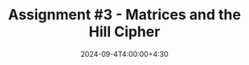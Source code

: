 ---
type: assignment
date: 2024-09-4T4:00:00+4:30
title: 'Assignment #3 - Matrices and the Hill Cipher'
pdf: /static_files/assignments/Assignment3.pdf
#attachment: /static_files/assignments/asg.zip
#solutions: /static_files/assignments/asg_solutions.pdf
due_event: 
    type: due
    date: 2024-09-10T11:59:00+4:30
    description: 'Assignment #2 due'
---